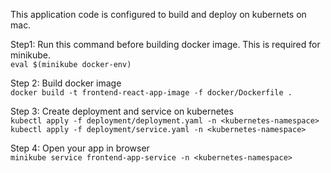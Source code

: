 This application code is configured to build and deploy on kubernets on mac.  

Step1: Run this command before building docker image. This is required for minikube.  
`eval $(minikube docker-env)`  

Step 2: Build docker image  
`docker build -t frontend-react-app-image -f docker/Dockerfile .`  

Step 3: Create deployment and service on kubernetes  
`kubectl apply -f deployment/deployment.yaml -n <kubernetes-namespace>`  
`kubectl apply -f deployment/service.yaml -n <kubernetes-namespace>`  

Step 4: Open your app in browser  
`minikube service frontend-app-service -n <kubernetes-namespace>`   